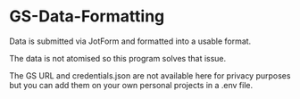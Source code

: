 # GS-Data-Formatting
Data is submitted via JotForm and formatted into a usable format.

The data is not atomised so this program solves that issue.

The GS URL and credentials.json are not available here for privacy purposes but you can add them on your own personal projects in a .env file.
